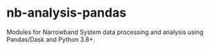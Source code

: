 # nb-analysis-pandas
Modules for Narrowband System data processing and analysis using Pandas/Dask and Python 3.8+.
